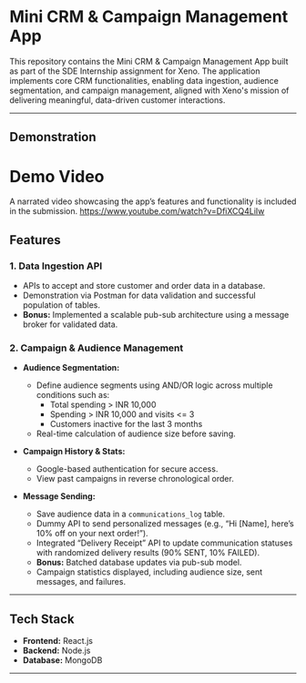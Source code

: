 # Mini CRM & Campaign Management App 

This repository contains the Mini CRM & Campaign Management App built as part of the SDE Internship assignment for Xeno. The application implements core CRM functionalities, enabling data ingestion, audience segmentation, and campaign management, aligned with Xeno's mission of delivering meaningful, data-driven customer interactions.

---
## Demonstration
# Demo Video
A narrated video showcasing the app’s features and functionality is included in the submission.
https://www.youtube.com/watch?v=DfiXCQ4LiIw

## Features 

### 1. **Data Ingestion API**  
- APIs to accept and store customer and order data in a database.  
- Demonstration via Postman for data validation and successful population of tables.  
- **Bonus:** Implemented a scalable pub-sub architecture using a message broker for validated data.

### 2. **Campaign & Audience Management**  
- **Audience Segmentation:**  
  - Define audience segments using AND/OR logic across multiple conditions such as:  
    - Total spending > INR 10,000  
    - Spending > INR 10,000 and visits <= 3  
    - Customers inactive for the last 3 months  
  - Real-time calculation of audience size before saving.  

- **Campaign History & Stats:**  
  - Google-based authentication for secure access.  
  - View past campaigns in reverse chronological order.  

- **Message Sending:**  
  - Save audience data in a `communications_log` table.  
  - Dummy API to send personalized messages (e.g., “Hi [Name], here’s 10% off on your next order!”).  
  - Integrated “Delivery Receipt” API to update communication statuses with randomized delivery results (90% SENT, 10% FAILED).  
  - **Bonus:** Batched database updates via pub-sub model.  
  - Campaign statistics displayed, including audience size, sent messages, and failures.

---

## Tech Stack 

- **Frontend:** React.js  
- **Backend:** Node.js  
- **Database:** MongoDB

---


